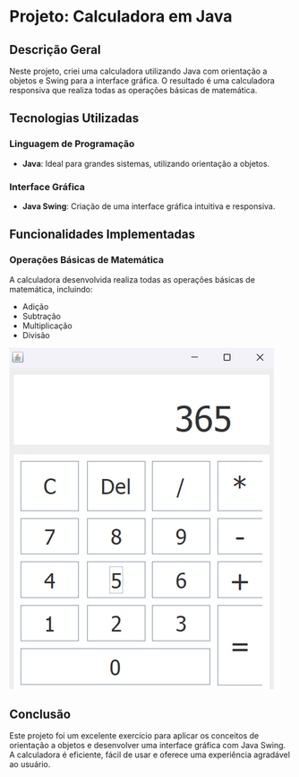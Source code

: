 # Projeto: Calculadora em Java

## Descrição Geral
Neste projeto, criei uma calculadora utilizando Java com orientação a objetos e Swing para a interface gráfica. O resultado é uma calculadora responsiva que realiza todas as operações básicas de matemática.

## Tecnologias Utilizadas

### Linguagem de Programação
- **Java**: Ideal para grandes sistemas, utilizando orientação a objetos.

### Interface Gráfica
- **Java Swing**: Criação de uma interface gráfica intuitiva e responsiva.

## Funcionalidades Implementadas

### Operações Básicas de Matemática
A calculadora desenvolvida realiza todas as operações básicas de matemática, incluindo:
- Adição
- Subtração
- Multiplicação
- Divisão

![Imagem da Calculadora](imagens-do-projeto/calculadora.png)

## Conclusão
Este projeto foi um excelente exercício para aplicar os conceitos de orientação a objetos e desenvolver uma interface gráfica com Java Swing. A calculadora é eficiente, fácil de usar e oferece uma experiência agradável ao usuário.
